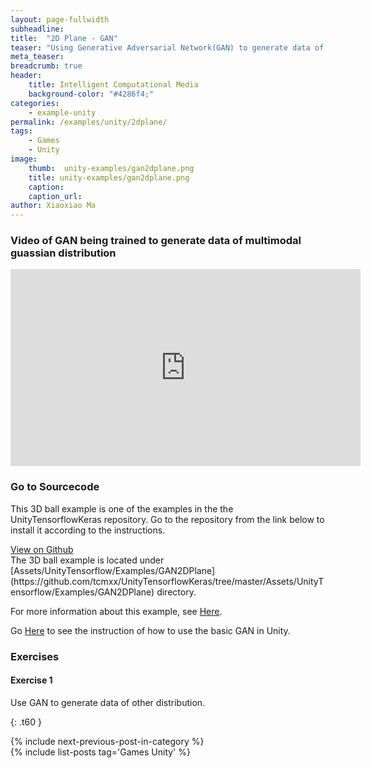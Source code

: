 ```yaml
---
layout: page-fullwidth
subheadline: 
title:  "2D Plane - GAN"
teaser: "Using Generative Adversarial Network(GAN) to generate data of multimodal guassian distribution on a 2D plane."
meta_teaser: 
breadcrumb: true
header:
    title: Intelligent Computational Media
    background-color: "#4286f4;"
categories:
    - example-unity
permalink: /examples/unity/2dplane/
tags:
    - Games
    - Unity
image:
    thumb:  unity-examples/gan2dplane.png
    title: unity-examples/gan2dplane.png
    caption: 
    caption_url: 
author: Xiaoxiao Ma
---
```


### Video of GAN being trained to generate data of multimodal guassian distribution

<div class="row text-center">
	<iframe width="560" height="315" src="https://www.youtube.com/embed/S1LT1-8_ul0" frameborder="0" allow="autoplay; encrypted-media" allowfullscreen></iframe>
</div><!-- /.row -->

### Go to Sourcecode
This 3D ball example is one of the examples in the the UnityTensorflowKeras repository. Go to the repository from the link below to install it according to the instructions. 
<div class="row">
    <div class="medium-6 columns t10">
	  <a class = "radius button small" target="_blank" href = "https://github.com/tcmxx/UnityTensorflowKeras" >View on Github</a>
    </div>
</div><!-- /.row -->
The 3D ball example is located under [Assets/UnityTensorflow/Examples/GAN2DPlane](https://github.com/tcmxx/UnityTensorflowKeras/tree/master/Assets/UnityTensorflow/Examples/GAN2DPlane) directory.

For more information about this example, see [Here](https://github.com/tcmxx/UnityTensorflowKeras/blob/master/Documents/ExamplesList.md#gan2dplane).

Go [Here](https://github.com/tcmxx/UnityTensorflowKeras/blob/master/Documents/Training-GAN.md) to see the instruction of how to use the basic GAN in Unity.



### Exercises
#### Exercise 1
Use GAN to generate data of other distribution.


{: .t60 }
<div id="bottom" class="row t30">
    <div class="small-12 columns">
       {% include next-previous-post-in-category %}
    </div><!-- /.small-12.columns -->
</div>
{% include list-posts tag='Games Unity' %}

